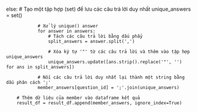 else:
                # Tạo một tập hợp (set) để lưu các câu trả lời duy nhất
                unique_answers = set()

                # Xử lý unique() answer
                for answer in answers:
                    # Tách các câu trả lời bằng dấu phẩy
                    split_answers = answer.split(',')

                    # Xóa ký tự '"' từ các câu trả lời và thêm vào tập hợp unique_answers
                    unique_answers.update([ans.strip().replace('"', '') for ans in split_answers])

                # Nối các câu trả lời duy nhất lại thành một string bằng dấu phân cách ';'
                member_answers[question_id] = ';'.join(unique_answers)
        
        # Thêm dữ liệu của member vào dataframe kết quả
        result_df = result_df.append(member_answers, ignore_index=True)
